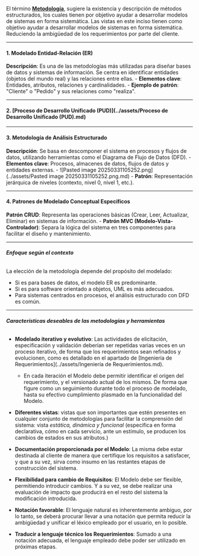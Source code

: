 El término **[Metodología](../assets/Metodología.md)**, sugiere la existencia y descripción de métodos estructurados, los cuales tienen por objetivo ayudar a desarrollar modelos de sistemas en forma sistemática. Las vistas en este inciso tienen como objetivo ayudar a desarrollar modelos de sistemas en forma sistemática. Reduciendo la ambigüedad de los requerimientos por parte del cliente.
****
#### 1. **Modelado Entidad-Relación (ER)**
 **Descripción**: Es una de las metodologías más utilizadas para diseñar bases de datos y sistemas de información. Se centra en identificar entidades (objetos del mundo real) y las relaciones entre ellas.
    - **Elementos clave**: Entidades, atributos, relaciones y cardinalidades.
    - **Ejemplo de patrón**: "Cliente" o "Pedido" y sus relaciones como "realiza".
****
#### 2. **[Proceso de Desarrollo Unificado (PUD)](../assets/Proceso de Desarrollo Unificado (PUD).md)**
****   
#### 3. **Metodología de Análisis Estructurado**
**Descripción**: Se basa en descomponer el sistema en procesos y flujos de datos, utilizando herramientas como el Diagrama de Flujo de Datos (DFD).
    - **Elementos clave**: Procesos, almacenes de datos, flujos de datos y entidades externas.
    - ![Pasted image 20250331105252.png](../assets/Pasted image 20250331105252.png.md)
    - **Patrón**: Representación jerárquica de niveles (contexto, nivel 0, nivel 1, etc.).
****
#### 4. **Patrones de Modelado Conceptual Específicos**
**Patrón CRUD**: Representa las operaciones básicas (Crear, Leer, Actualizar, Eliminar) en sistemas de información.
    - **Patrón MVC (Modelo-Vista-Controlador)**: Separa la lógica del sistema en tres componentes para facilitar el diseño y mantenimiento.
****
###### **Enfoque según el contexto**
La elección de la metodología depende del propósito del modelado:
- Si es para bases de datos, el modelo ER es predominante.
- Si es para software orientado a objetos, UML es más adecuados.
- Para sistemas centrados en procesos, el análisis estructurado con DFD es común.
****
###### **Características deseables de las metodologías y herramientas**
- **Modelado iterativo y evolutivo**: Las actividades de elicitación, especificación y validación deberían ser repetidas varias veces en un proceso iterativo, de forma que los requerimientos sean refinados y evolucionen, como es detallado en el apartado de [Ingeniería de Requerimientos](../assets/Ingeniería de Requerimientos.md). 
	- En cada iteración el Modelo debe permitir identificar el origen del requerimiento, y el versionado actual de los mismos. De forma que figure como un seguimiento durante todo el proceso de modelado, hasta su efectivo cumplimiento plasmado en la funcionalidad del Modelo.

- **Diferentes vistas**: vistas que son importantes que estén presentes en cualquier conjunto de metodologías para facilitar la comprensión del sistema: vista *estática, dinámica y funcional* (especifica en forma declarativa, cómo en cada servicio, ante un estímulo, se producen los cambios de estados en sus atributos.)

- **Documentación proporcionada por el Modelo**: La misma debe estar destinada al cliente de manera que certifique los requisitos a satisfacer, y que a su vez, sirva como insumo en las restantes etapas de construcción del sistema.

- **Flexibilidad para cambio de Requisitos**: El Modelo debe ser flexible, permitiendo introducir cambios. Y a su vez, se debe realizar una evaluación de impacto que producirá en el resto del sistema la modificación introducida.

- **Notación favorable**: El lenguaje natural es inherentemente ambiguo, por lo tanto, se deberá procurar llevar a una notación que permita reducir la ambigüedad y unificar el léxico empleado por el usuario, en lo posible.

- **Traducir a lenguaje técnico los Requerimientos**: Sumado a una notación adecuada, el lenguaje empleado debe poder ser utilizado en próximas etapas.


